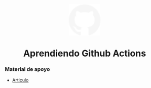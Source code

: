 <p align='center'><img src='/logo-github.svg' align='center' height='100'></p>
<h1 align='center'>Aprendiendo Github Actions</h1>

### Material de apoyo

- [Articulo](https://gist.github.com/MauricioMC28/78d753a313de49952145568ef5b4388c)

